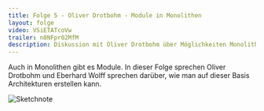 ```yaml
---
title: Folge 5 - Oliver Drotbohm - Module in Monolithen
layout: folge
video: VSiETATcoVw
trailer: n8NFpr02MfM
description: Diskussion mit Oliver Drotbohm über Möglichkeiten Monolithen zu modularisieren.
---
```


Auch in Monolithen gibt es Module. In dieser Folge sprechen Oliver
Drotbohm und Eberhard Wolff sprechen darüber, wie man auf dieser Basis
Architekturen erstellen kann.

![Sketchnote](folge5.jpg "Sketchnote")
